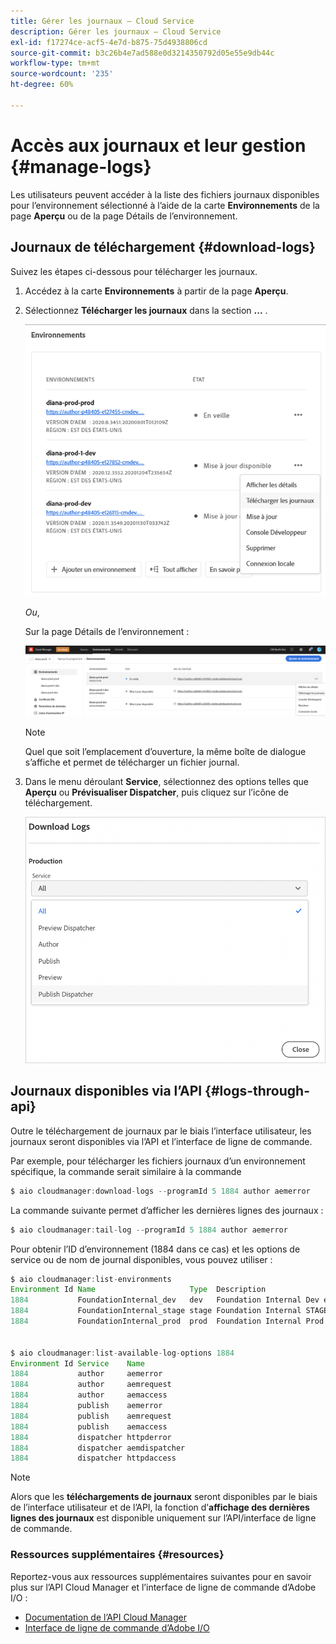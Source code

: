 ```yaml
---
title: Gérer les journaux – Cloud Service
description: Gérer les journaux – Cloud Service
exl-id: f17274ce-acf5-4e7d-b875-75d4938806cd
source-git-commit: b3c26b4e7ad588e0d3214350792d05e55e9db44c
workflow-type: tm+mt
source-wordcount: '235'
ht-degree: 60%

---
```


# Accès aux journaux et leur gestion {#manage-logs}

Les utilisateurs peuvent accéder à la liste des fichiers journaux disponibles pour l’environnement sélectionné à l’aide de la carte **Environnements** de la page **Aperçu** ou de la page Détails de l’environnement.

## Journaux de téléchargement {#download-logs}

Suivez les étapes ci-dessous pour télécharger les journaux.

1. Accédez à la carte **Environnements** à partir de la page **Aperçu**.

1. Sélectionnez **Télécharger les journaux** dans la section **...** .

   ![](assets/download-logs1.png)

   *Ou*,

   Sur la page Détails de l’environnement :

   ![](assets/download-logs.png)

   >[!NOTE]
   >Quel que soit l’emplacement d’ouverture, la même boîte de dialogue s’affiche et permet de télécharger un fichier journal.

1. Dans le menu déroulant **Service**, sélectionnez des options telles que **Aperçu** ou **Prévisualiser Dispatcher**, puis cliquez sur l’icône de téléchargement.

   ![](assets/download-preview.png)


## Journaux disponibles via l’API {#logs-through-api}

Outre le téléchargement de journaux par le biais l’interface utilisateur, les journaux seront disponibles via l’API et l’interface de ligne de commande.

Par exemple, pour télécharger les fichiers journaux d’un environnement spécifique, la commande serait similaire à la commande

```java
$ aio cloudmanager:download-logs --programId 5 1884 author aemerror
```

La commande suivante permet d’afficher les dernières lignes des journaux :

```java
$ aio cloudmanager:tail-log --programId 5 1884 author aemerror
```

Pour obtenir l’ID d’environnement (1884 dans ce cas) et les options de service ou de nom de journal disponibles, vous pouvez utiliser :

```java
$ aio cloudmanager:list-environments
Environment Id Name                     Type  Description                          
1884           FoundationInternal_dev   dev   Foundation Internal Dev environment  
1884           FoundationInternal_stage stage Foundation Internal STAGE environment
1884           FoundationInternal_prod  prod  Foundation Internal Prod environment
 
 
$ aio cloudmanager:list-available-log-options 1884
Environment Id Service    Name         
1884           author     aemerror     
1884           author     aemrequest   
1884           author     aemaccess    
1884           publish    aemerror     
1884           publish    aemrequest   
1884           publish    aemaccess    
1884           dispatcher httpderror   
1884           dispatcher aemdispatcher
1884           dispatcher httpdaccess
```

>[!NOTE]
>Alors que les **téléchargements de journaux** seront disponibles par le biais de l’interface utilisateur et de l’API, la fonction d’**affichage des dernières lignes des journaux** est disponible uniquement sur l’API/interface de ligne de commande.

### Ressources supplémentaires {#resources}

Reportez-vous aux ressources supplémentaires suivantes pour en savoir plus sur l’API Cloud Manager et l’interface de ligne de commande d’Adobe I/O :

* [Documentation de l’API Cloud Manager](https://www.adobe.io/apis/experiencecloud/cloud-manager/docs.html)
* [Interface de ligne de commande d’Adobe I/O](https://github.com/adobe/aio-cli-plugin-cloudmanager)
